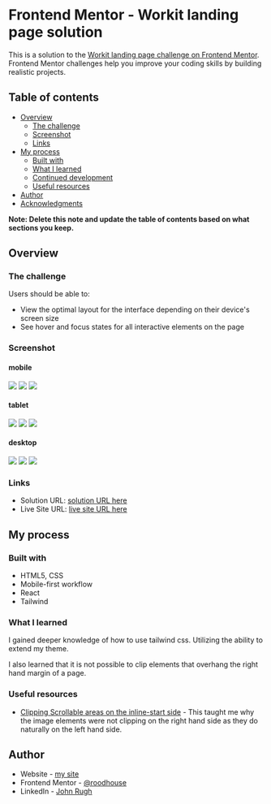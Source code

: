 # Frontend Mentor - Workit landing page solution

This is a solution to the [Workit landing page challenge on Frontend Mentor](https://www.frontendmentor.io/challenges/workit-landing-page-2fYnyle5lu). Frontend Mentor challenges help you improve your coding skills by building realistic projects. 

## Table of contents

- [Overview](#overview)
  - [The challenge](#the-challenge)
  - [Screenshot](#screenshot)
  - [Links](#links)
- [My process](#my-process)
  - [Built with](#built-with)
  - [What I learned](#what-i-learned)
  - [Continued development](#continued-development)
  - [Useful resources](#useful-resources)
- [Author](#author)
- [Acknowledgments](#acknowledgments)

**Note: Delete this note and update the table of contents based on what sections you keep.**

## Overview

### The challenge

Users should be able to:

- View the optimal layout for the interface depending on their device's screen size
- See hover and focus states for all interactive elements on the page

### Screenshot
#### mobile
![](/src/images/mob01.png)
![](/src/images/mob02.png)
![](/src/images/mob03.png)

#### tablet
![](/src/images/tab01.png)
![](/src/images/tab02.png)
![](/src/images/tab03.png)

#### desktop
![](/src/images/dt01.png)
![](/src/images/dt02.png)
![](/src/images/dt03.png)

### Links

- Solution URL: [solution URL here](https://github.com/roodhouse/frontend-mentor-workit-landing-page)
- Live Site URL: [live site URL here](https://workit.rugh.us/)

## My process

### Built with

- HTML5, CSS
- Mobile-first workflow
- React
- Tailwind

### What I learned

I gained deeper knowledge of how to use tailwind css. Utilizing the ability to extend my theme.

I also learned that it is not possible to clip elements that overhang the right hand margin of a page. 

### Useful resources

- [Clipping Scrollable areas on the inline-start side](https://ishadeed.com/article/clip-scrollable-areas-inline-start/) - This taught me why the image elements were not clipping on the right hand side as they do naturally on the left hand side.

## Author

- Website - [my site](https://rugh.us)
- Frontend Mentor - [@roodhouse](https://www.frontendmentor.io/profile/roodhouse)
- LinkedIn - [John Rugh](https://www.linkedin.com/in/john-m-rugh/)